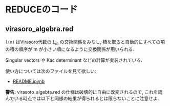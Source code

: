# REDUCEのコード

## virasoro_algebra.red

`l(m)` はVirasoro代数の $L_m$ の交換関係をみなし, 積を取ると自動的にすべての項の積の順序が m が小さい順になるように交換関係が用いられる.

Singular vectors や Kac determinant などの計算が実装されている.

使い方については次のファイルを見て欲しい:

* [README.ipynb](https://nbviewer.org/github/genkuroki/ConformalFieldTheory/blob/main/REDUCE/README.ipynb)

__警告:__ virasoto_algebta.red の仕様は破壊的に自由に改変されるので, これを読んでいる時点では以下と同様の結果が得られるとは限らないことに注意せよ.

